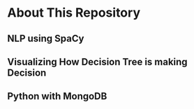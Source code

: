 # About This Repository
## NLP using SpaCy
## Visualizing How Decision Tree is making Decision
## Python with MongoDB
